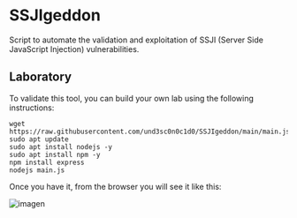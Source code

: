 # SSJIgeddon
Script to automate the validation and exploitation of SSJI (Server Side JavaScript Injection) vulnerabilities.

## Laboratory
To validate this tool, you can build your own lab using the following instructions:
```
wget https://raw.githubusercontent.com/und3sc0n0c1d0/SSJIgeddon/main/main.js
sudo apt update
sudo apt install nodejs -y
sudo apt install npm -y
npm install express
nodejs main.js
```

Once you have it, from the browser you will see it like this:

![imagen](https://github.com/und3sc0n0c1d0/SSJIgeddon/assets/32236059/99b631a5-1746-4ed5-8e38-3603506ae647)
